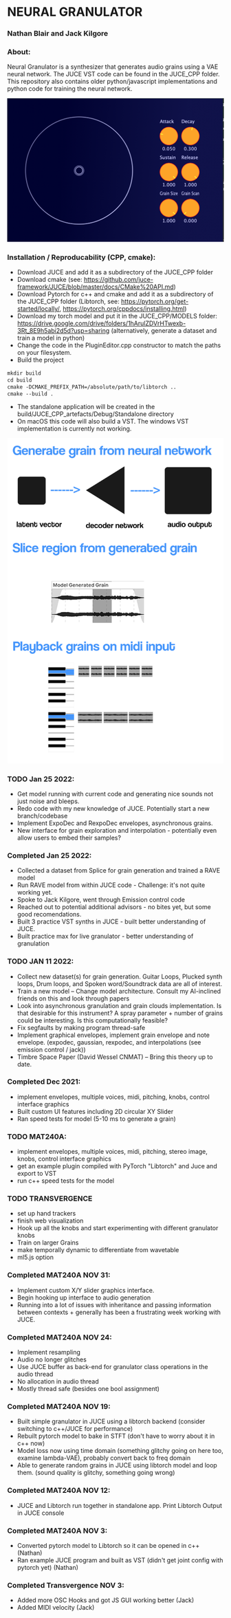 # NEURAL GRANULATOR

### Nathan Blair and Jack Kilgore

### About:

Neural Granulator is a synthesizer that generates audio grains using a VAE neural network. The JUCE VST code can be found in the JUCE_CPP folder. This repository also contains older python/javascript implementations and python code for training the neural network.

![Alt text](interface.png?raw=true "The Current Plug-In Interface")

### Installation / Reproducability (CPP, cmake):
 - Download JUCE and add it as a subdirectory of the JUCE_CPP folder
 - Download cmake (see: https://github.com/juce-framework/JUCE/blob/master/docs/CMake%20API.md)
 - Download Pytorch for c++ and cmake and add it as a subdirectory of the JUCE_CPP folder (Libtorch, see: https://pytorch.org/get-started/locally/, https://pytorch.org/cppdocs/installing.html) 
 - Download my torch model and put it in the JUCE_CPP/MODELS folder: https://drive.google.com/drive/folders/1hArulZDVrHTwexb-3Rt_8E9h5abi2d5d?usp=sharing (alternatively, generate a dataset and train a model in python)
 - Change the code in the PluginEditor.cpp constructor to match the paths on your filesystem.
 - Build the project
```
mkdir build 
cd build 
cmake -DCMAKE_PREFIX_PATH=/absolute/path/to/libtorch ..
cmake --build .
```
 - The standalone application will be created in the build/JUCE_CPP_artefacts/Debug/Standalone directory
 - On macOS this code will also build a VST. The windows VST implementation is currently not working. 

![Alt text](neural_gran_diagram.png?raw=true "The diagram flow chart neural granulator")

### TODO Jan 25 2022: 
- Get model running with current code and generating nice sounds not just noise and bleeps.
- Redo code with my new knowledge of JUCE. Potentially start a new branch/codebase
- Implement ExpoDec and RexpoDec envelopes, asynchronous grains. 
- New interface for grain exploration and interpolation - potentially even allow users to embed their samples?

### Completed Jan 25 2022:
- Collected a dataset from Splice for grain generation and trained a RAVE model
- Run RAVE model from within JUCE code - Challenge: it's not quite working yet.
- Spoke to Jack Kilgore, went through Emission control code
- Reached out to potential additional advisors - no bites yet, but some good recomendations. 
- Built 3 practice VST synths in JUCE - built better understanding of JUCE. 
- Built practice max for live granulator - better understanding of granulation

### TODO JAN 11 2022:
- Collect new dataset(s) for grain generation. Guitar Loops, Plucked synth loops, Drum loops, and Spoken word/Soundtrack data are all of interest. 
- Train a new model – Change model architecture. Consult my AI-inclined friends on this and look through papers
- Look into asynchronous granulation and grain clouds implementation. Is that desirable for this instrument? A spray parameter + number of grains could be interesting. Is this computationally feasible?
- Fix segfaults by making program thread-safe
- Implement graphical envelopes, implement grain envelope and note envelope.  (expodec, gaussian, rexpodec, and interpolations (see emission control / jack))
- Timbre Space Paper (David Wessel CNMAT) – Bring this theory up to date. 

### Completed Dec 2021:
- implement envelopes, multiple voices, midi, pitching, knobs, control interface graphics
- Built custom UI features including 2D circular XY Slider
- Ran speed tests for model (5-10 ms to generate a grain)

### TODO MAT240A:

- implement envelopes, multiple voices, midi, pitching, stereo image, knobs, control interface graphics
- get an example plugin compiled with PyTorch "Libtorch" and Juce and export to VST
- run c++ speed tests for the model

### TODO TRANSVERGENCE

 - set up hand trackers
 - finish web visualization
 - Hook up all the knobs and start experimenting with different granulator knobs
 - Train on larger Grains
 - make temporally dynamic to differentiate from wavetable
 - ml5.js option
 
### Completed MAT240A NOV 31:
 - Implement custom X/Y slider graphics interface. 
 - Begin hooking up interface to audio generation
 - Running into a lot of issues with inheritance and passing information between contexts + generally has been a frustrating week working with JUCE. 

### Completed MAT240A NOV 24:
 - Implement resampling
 - Audio no longer glitches
 - Use JUCE buffer as back-end for granulator class operations in the audio thread
 - No allocation in audio thread
 - Mostly thread safe (besides one bool assignment)

### Completed MAT240A NOV 19:
 - Built simple granulator in JUCE using a libtorch backend (consider switching to c++/JUCE for performance)
 - Rebuilt pytorch model to bake in STFT (don't have to worry about it in c++ now)
 - Model loss now using time domain (something glitchy going on here too, examine lambda-VAE), probably convert back to freq domain
 - Able to generate random grains in JUCE using libtorch model and loop them. (sound quality is glitchy, something going wrong)

### Completed MAT240A NOV 12:
 - JUCE and Libtorch run together in standalone app. Print Libtorch Output in JUCE console

### Completed MAT240A NOV 3:

- Converted pytorch model to Libtorch so it can be opened in c++ (Nathan)
- Ran example JUCE program and built as VST (didn't get joint config with pytorch yet) (Nathan)

### Completed Transvergence NOV 3:

- Added more OSC Hooks and got JS GUI working better (Jack)
- Added MIDI velocity (Jack)

